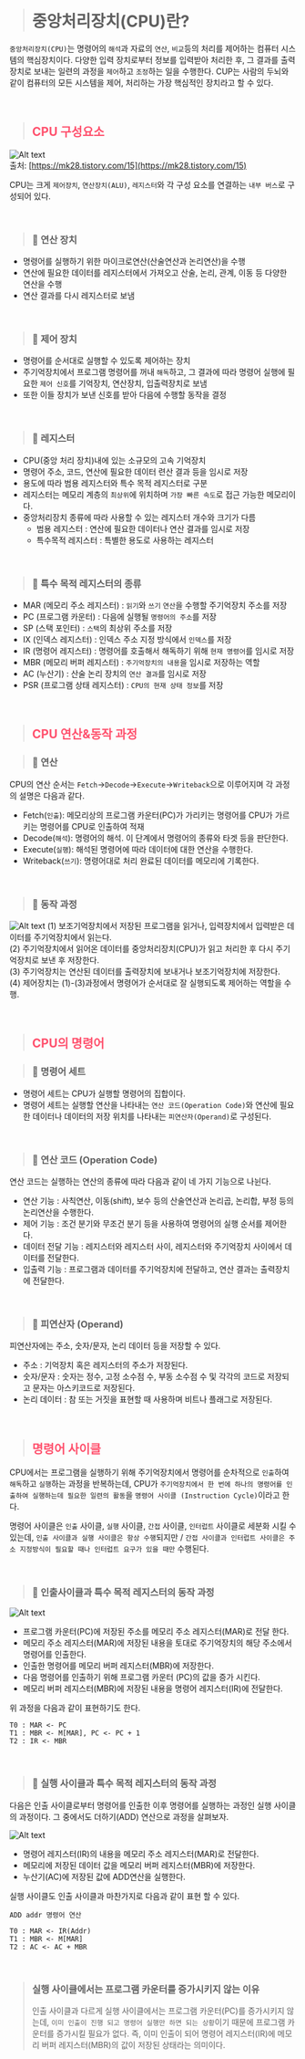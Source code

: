 > # 중앙처리장치(CPU)란?
`중앙처리장치(CPU)`는 명령어의 `해석`과 자료의 `연산`, `비교`등의 처리를 제어하는 컴퓨터 시스템의 핵심장치이다. 다양한 입력 장치로부터 정보를 입력받아 처리한 후, 그 결과를 출력장치로 보내는 일련의 과정을 `제어`하고 `조정`하는 일을 수행한다. CUP는 사람의 두뇌와 같이 컴퓨터의 모든 시스템을 제어, 처리하는 가장 핵심적인 장치라고 할 수 있다. 

<br>

> ## <span style='color:hsl(350, 100%, 66%);'>CPU 구성요소</span>
<span> ![Alt text](../../resources/cpu-architecture-001.png) </span><br>
출처: [https://mk28.tistory.com/15](https://mk28.tistory.com/15)<br>

CPU는 크게 `제어장치`, `연산장치(ALU)`, `레지스터`와 각 구성 요소를 연결하는 `내부 버스`로 구성되어 있다.

<br>

> ### 🔖 연산 장치
- 명령어를 실행하기 위한 마이크로연산(산술연산과 논리연산)을 수행
- 연산에 필요한 데이터를 레지스터에서 가져오고 산술, 논리, 관계, 이동 등 다양한 연산을 수행
- 연산 결과를 다시 레지스터로 보냄

<br>

> ### 🔖 제어 장치
- 명령어를 순서대로 실행할 수 있도록 제어하는 장치
- 주기억장치에서 프로그램 명령어를 꺼내 `해독`하고, 그 결과에 따라 명령어 실행에 필요한 `제어 신호`를 기억장치, 연산장치, 입출력장치로 보냄
- 또한 이들 장치가 보낸 신호를 받아 다음에 수행할 동작을 결정

<br>

> ### 🔖 레지스터
- CPU(중앙 처리 장치)내에 있는 소규모의 고속 기억장치
- 명령어 주소, 코드, 연산에 필요한 데이터 련산 결과 등을 임시로 저장
- 용도에 따라 범용 레지스터와 특수 목적 레지스터로 구분
- 레지스터는 메모리 계층의 `최상위`에 위치하며 `가장 빠른 속도`로 접근 가능한 메모리이다.
- 중앙처리장치 종류에 따라 사용할 수 있는 레지스터 개수와 크기가 다름
    - 범용 레지스터 : 연산에 필요한 데이터나 연산 결과를 임시로 저장
    - 특수목적 레지스터 : 특별한 용도로 사용하는 레지스터

<br>

> ### 🔖 특수 목적 레지스터의 종류
- MAR (메모리 주소 레지스터) : `읽기`와 `쓰기` `연산`을 수행할 주기억장치 주소를 저장
- PC (프로그램 카운터) : 다음에 실행될 `명령어의 주소`를 저장
- SP (스택 포인터) : `스택`의 최상위 주소를 저장
- IX (인덱스 레지스터) : 인덱스 주소 지정 방식에서 `인덱스`를 저장
- IR (명령어 레지스터) : 명령어를 호출해서 해독하기 위해 `현재 명령어`를 임시로 저장
- MBR (메모리 버퍼 레지스터) : `주기억장치의 내용`을 임시로 저장하는 역할
- AC (누산기) : 산술 논리 장치의 `연산 결과`를 임시로 저장
- PSR (프로그램 상태 레지스터) : `CPU의 현재 상태 정보`를 저장

<br>

> ## <span style='color:hsl(350, 100%, 66%);'>CPU 연산&동작 과정</span>

> ### 🔖 연산
CPU의 연산 순서는 `Fetch`->`Decode`->`Execute`->`Writeback`으로 이루어지며 각 과정의 설명은 다음과 같다.
- Fetch(`인출`): 메모리상의 프로그램 카운터(PC)가 가리키는 명령어를 CPU가 가르키는 명령어를 CPU로 인출하여 적재
- Decode(`해석`): 명령어의 해석. 이 단계에서 명령어의 종류와 타겟 등을 판단한다.
- Execute(`실행`): 해석된 명령어에 따라 데이터에 대한 연산을 수행한다.
- Writeback(`쓰기`): 명령어대로 처리 완료된 데이터를 메모리에 기록한다.

<br>

> ### 🔖 동작 과정
![Alt text](../../resources/cpu-process-001.png)
(1) 보조기억장치에서 저장된 프로그램을 읽거나, 입력장치에서 입력받은 데이터를 주기억장치에서 읽는다.<br>
(2) 주기억장치에서 읽어온 데이터를 중앙처리장치(CPU)가 읽고 처리한 후 다시 주기억장치로 보낸 후 저장한다.<br>
(3) 주기억장치는 연산된 데이터를 출력장치에 보내거나 보조기억장치에 저장한다.<br>
(4) 제어장치는 (1)-(3)과정에서 명령어가 순서대로 잘 실행되도록 제어하는 역할을 수행.<br>

<br>

> ## <span style='color:hsl(350, 100%, 66%);'>CPU의 명령어</span>

> ### 🔖 명령어 세트
- 명령어 세트는 CPU가 실행할 명령어의 집합이다.
- 명령어 세트는 실행할 연산을 나타내는 `연산 코드(Operation Code)`와 연산에 필요한 데이터나 데이터의 저장 위치를 나타내는 `피연산자(Operand)`로 구성된다.

<br>

> ### 🔖 연산 코드 (Operation Code)

연산 코드는 실행하는 연산의 종류에 따라 다음과 같이 네 가지 기능으로 나뉜다.

- 연산 기능 : 사칙연산, 이동(shift), 보수 등의 산술연산과 논리곱, 논리합, 부정 등의 논리연산을 수행한다.
- 제어 기능 : 조건 분기와 무조건 분기 등을 사용하여 명령어의 실행 순서를 제어한다.
- 데이터 전달 기능 : 레지스터와 레지스터 사이, 레지스터와 주기억장치 사이에서 데이터를 전달한다.
- 입출력 기능 : 프로그램과 데이터를 주기억장치에 전달하고, 연산 결과는 출력장치에 전달한다.

<br>

> ### 🔖 피연산자 (Operand)

피연산자에는 주소, 숫자/문자, 논리 데이터 등을 저장할 수 있다.

- 주소 : 기억장치 혹은 레지스터의 주소가 저장된다.
- 숫자/문자 : 숫자는 정수, 고정 소수점 수, 부동 소수점 수 및 각각의 코드로 저장되고 문자는 아스키코드로 저장된다.
- 논리 데이터 : 참 또는 거짓을 표현할 때 사용하며 비트나 플래그로 저장된다.

<br>

> ## <span style='color:hsl(350, 100%, 66%);'>명령어 사이클</span>
CPU에서는 프로그램을 실행하기 위해 주기억장치에서 명령어를 순차적으로 `인출`하여 `해독`하고 `실행`하는 과정을 반복하는데, CPU가 `주기억장치에서 한 번에 하나의 명령어를 인출하여 실행하는데 필요한 일련의 활동`을 `명령어 사이클 (Instruction Cycle)`이라고 한다.

명령어 사이클은 `인출` 사이클, `실행` 사이클, `간접` 사이클, `인터럽트` 사이클로 세분화 시킬 수 있는데, `인출 사이클과 실행 사이클은 항상 수행`되지만 / `간접 사이클과 인터럽트 사이클은 주소 지정방식이 필요할 때나 인터럽트 요구가 있을 때만` 수행된다.

<br>

> ### 🔖 인출사이클과 특수 목적 레지스터의 동작 과정
![Alt text](../../resources/sycle-process-001.jpeg)
- 프로그램 카운터(PC)에 저장된 주소를 메모리 주소 레지스터(MAR)로 전달 한다.
- 메모리 주소 레지스터(MAR)에 저장된 내용을 토대로 주기억장치의 해당 주소에서 명령어를 인출한다.
- 인출한 명령어를 메모리 버퍼 레지스터(MBR)에 저장한다.
- 다음 명령어를 인출하기 위해 프로그램 카운터 (PC)의 값을 증가 시킨다.
- 메모리 버퍼 레지스터(MBR)에 저장된 내용을 명령어 레지스터(IR)에 전달한다.

위 과정을 다음과 같이 표현하기도 한다.
```text
T0 : MAR <- PC
T1 : MBR <- M[MAR], PC <- PC + 1
T2 : IR <- MBR
```

<br>

> ### 🔖 실행 사이클과 특수 목적 레지스터의 동작 과정

다음은 인출 사이클로부터 명령어를 인출한 이후 명령어를 실행하는 과정인 실행 사이클의 과정이다.
그 중에서도 더하기(ADD) 연산으로 과정을 살펴보자.

![Alt text](../../resources/access-process-001.jpeg)

- 명령어 레지스터(IR)의 내용을 메모리 주소 레지스터(MAR)로 전달한다.
- 메모리에 저장된 데이터 값을 메모리 버퍼 레지스터(MBR)에 저장한다.
- 누산기(AC)에 저장된 값에 ADD연산을 실행한다.

실행 사이클도 인출 사이클과 마찬가지로 다음과 같이 표현 할 수 있다.
```text
ADD addr 명령어 연산

T0 : MAR <- IR(Addr)
T1 : MBR <- M[MAR]
T2 : AC <- AC + MBR
```

<br>

> ### 실행 사이클에서는 프로그램 카운터를 증가시키지 않는 이유<br>
> 인출 사이클과 다르게 실행 사이클에서는 프로그램 카운터(PC)를 증가시키지 않는데, `이미 인출이 진행 되고 명령어 실행만 하면 되는 상황`이기 때문에 프로그램 카운터를 증가시킬 필요가 없다.
즉, 이미 인출이 되어 명령어 레지스터(IR)에 메모리 버퍼 레지스터(MBR)의 값이 저장된 상태라는 의미이다.